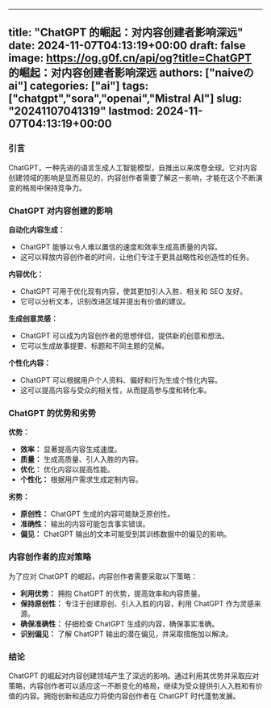 
---
title: "ChatGPT 的崛起：对内容创建者影响深远"
date: 2024-11-07T04:13:19+00:00
draft: false
image: https://og.g0f.cn/api/og?title=ChatGPT 的崛起：对内容创建者影响深远
authors: ["naiveのai"]
categories: ["ai"]
tags: ["chatgpt","sora","openai","Mistral AI"]
slug: "20241107041319"
lastmod: 2024-11-07T04:13:19+00:00
---
### 引言

ChatGPT，一种先进的语言生成人工智能模型，自推出以来席卷全球。它对内容创建领域的影响是显而易见的，内容创作者需要了解这一影响，才能在这个不断演变的格局中保持竞争力。

### ChatGPT 对内容创建的影响

**自动化内容生成：**

* ChatGPT 能够以令人难以置信的速度和效率生成高质量的内容。
* 这可以释放内容创作者的时间，让他们专注于更具战略性和创造性的任务。

**内容优化：**

* ChatGPT 可用于优化现有内容，使其更加引人入胜、相关和 SEO 友好。
* 它可以分析文本，识别改进区域并提出有价值的建议。

**生成创意灵感：**

* ChatGPT 可以成为内容创作者的思想伴侣，提供新的创意和想法。
* 它可以生成故事提要、标题和不同主题的见解。

**个性化内容：**

* ChatGPT 可以根据用户个人资料、偏好和行为生成个性化内容。
* 这可以提高内容与受众的相关性，从而提高参与度和转化率。

### ChatGPT 的优势和劣势

**优势：**

* **效率：** 显著提高内容生成速度。
* **质量：** 生成高质量、引人入胜的内容。
* **优化：** 优化内容以提高性能。
* **个性化：** 根据用户需求生成定制内容。

**劣势：**

* **原创性：** ChatGPT 生成的内容可能缺乏原创性。
* **准确性：** 输出的内容可能包含事实错误。
* **偏见：** ChatGPT 输出的文本可能受到其训练数据中的偏见的影响。

### 内容创作者的应对策略

为了应对 ChatGPT 的崛起，内容创作者需要采取以下策略：

* **利用优势：** 拥抱 ChatGPT 的优势，提高效率和内容质量。
* **保持原创性：** 专注于创建原创、引人入胜的内容，利用 ChatGPT 作为灵感来源。
* **确保准确性：** 仔细检查 ChatGPT 生成的内容，确保事实准确。
* **识别偏见：** 了解 ChatGPT 输出的潜在偏见，并采取措施加以解决。

### 结论

ChatGPT 的崛起对内容创建领域产生了深远的影响。通过利用其优势并采取应对策略，内容创作者可以适应这一不断变化的格局，继续为受众提供引人入胜和有价值的内容。拥抱创新和适应力将使内容创作者在 ChatGPT 时代蓬勃发展。